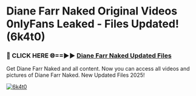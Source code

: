 # Diane Farr Naked Original Videos 0nlyFans Leaked - Files Updated! (6k4t0)

<h3>🔴 CLICK HERE 🌐==►► <a href="https://tinyurl.com/up5wt9bj" rel="nofollow">Diane Farr Naked Updated Files</a></h3>

Get Diane Farr Naked and all content. Now you can access all videos and pictures of Diane Farr Naked. New Updated Files 2025!

[![6k4t0](https://i.imgur.com/ABiUzMV.gif)](https://tinyurl.com/up5wt9bj)
